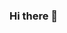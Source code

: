 ### Hi there 👋

<!--
**power36113/power36113** is a ✨ _special_ ✨ repository because its `README.md` (this file) appears on your GitHub profile.
- 🔭 I’m currently working on understanding GitHub and HTML.
- 🌱 I’m currently learning (as of spring semester 2022, January-May), C++ Programming, Web Design, and Digital Security.
- 🤔 I’m looking for help with understanding C++ and Python better!
- 💬 Ask me about literally anything. I'm an open book.
- 📫 How to reach me: Message me on here.
- 😄 Pronouns: She/Her
- ⚡ Fun fact: I think I am one of few people who is (at least somewhat) skilled in IT stuff and also a huge horse lover. I work with horses.
